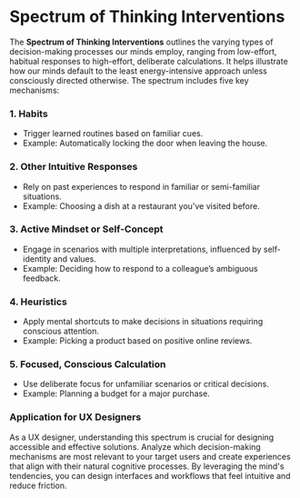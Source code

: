 # Spectrum of Thinking Interventions

The **Spectrum of Thinking Interventions** outlines the varying types of decision-making processes our minds employ, ranging from low-effort, habitual responses to high-effort, deliberate calculations. It helps illustrate how our minds default to the least energy-intensive approach unless consciously directed otherwise. The spectrum includes five key mechanisms:

### 1. **Habits**

- Trigger learned routines based on familiar cues.
- Example: Automatically locking the door when leaving the house.

### 2. **Other Intuitive Responses**

- Rely on past experiences to respond in familiar or semi-familiar situations.
- Example: Choosing a dish at a restaurant you've visited before.

### 3. **Active Mindset or Self-Concept**

- Engage in scenarios with multiple interpretations, influenced by self-identity and values.
- Example: Deciding how to respond to a colleague’s ambiguous feedback.

### 4. **Heuristics**

- Apply mental shortcuts to make decisions in situations requiring conscious attention.
- Example: Picking a product based on positive online reviews.

### 5. **Focused, Conscious Calculation**

- Use deliberate focus for unfamiliar scenarios or critical decisions.
- Example: Planning a budget for a major purchase.

### Application for UX Designers

As a UX designer, understanding this spectrum is crucial for designing accessible and effective solutions. Analyze which decision-making mechanisms are most relevant to your target users and create experiences that align with their natural cognitive processes. By leveraging the mind's tendencies, you can design interfaces and workflows that feel intuitive and reduce friction.
